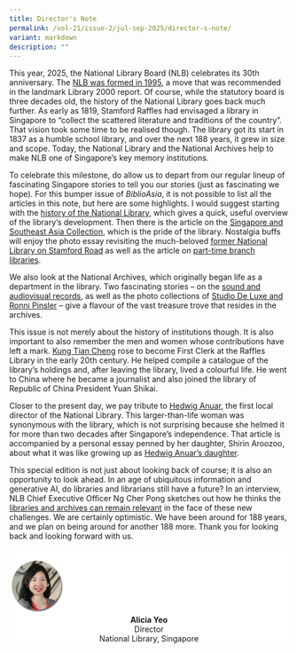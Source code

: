 ```yaml
---
title: Director's Note
permalink: /vol-21/issue-2/jul-sep-2025/director-s-note/
variant: markdown
description: ""
---
```

This year, 2025, the National Library Board (NLB) celebrates its 30th anniversary. The [NLB was formed in 1995](https://staging-lite.d3lqsdaf68v737.amplifyapp.com/vol-21/issue-2/jul-sep-2025/formation-national-library-board/), a move that was recommended in the landmark Library 2000 report. Of course, while the statutory board is three decades old, the history of the National Library goes back much further. As early as 1819, Stamford Raffles had envisaged a library in Singapore to “collect the scattered literature and traditions of the country”. That vision took some time to be realised though. The library got its start in 1837 as a humble school library, and over the next 188 years, it grew in size and scope. Today, the National Library and the National Archives help to make NLB one of Singapore’s key memory institutions.

To celebrate this milestone, do allow us to depart from our regular lineup of fascinating Singapore stories to tell you our stories (just as fascinating we hope). For this bumper issue of *BiblioAsia*, it is not possible to list all the articles in this note, but here are some highlights. I would suggest starting with the [history of the National Library](https://staging-lite.d3lqsdaf68v737.amplifyapp.com/vol-21/issue-2/jul-sep-2025/history-story-national-library-singapore/), which gives a quick, useful overview of the library’s development. Then there is the article on the [Singapore and Southeast Asia Collection](https://staging-lite.d3lqsdaf68v737.amplifyapp.com/vol-21/issue-2/jul-sep-2025/singapore-southeast-asia-collection/national-library/), which is the pride of the library. Nostalgia buffs will enjoy the photo essay revisiting the much-beloved [former National Library on Stamford Road](https://staging-lite.d3lqsdaf68v737.amplifyapp.com/vol-21/issue-2/jul-sep-2025/national-library-stamford-road-photos/) as well as the article on [part-time branch libraries](https://staging-lite.d3lqsdaf68v737.amplifyapp.com/vol-21/issue-2/jul-sep-2025/part-time-libraries/).



We also look at the National Archives, which originally began life as a department in the library. Two fascinating stories – on the [sound and audiovisual records](https://staging-lite.d3lqsdaf68v737.amplifyapp.com/vol-21/issue-2/jul-sep-2025/audio-visual-national-archives-singapore/), as well as the photo collections of [Studio De Luxe and Ronni Pinsler](https://staging-lite.d3lqsdaf68v737.amplifyapp.com/vol-21/issue-2/jul-sep-2025/ps-teo-ronni-pinsler/) – give a flavour of the vast treasure trove that resides in the archives.



This issue is not merely about the history of institutions though. It is also important to also remember the men and women whose contributions have left a mark. [Kung Tian Cheng](https://staging-lite.d3lqsdaf68v737.amplifyapp.com/vol-21/issue-2/jul-sep-2025/kung-tian-cheng-first-clerk-raffles-library/) rose to become First Clerk at the Raffles Library in the early 20th century. He helped compile a catalogue of the library’s holdings and, after leaving the library, lived a colourful life. He went to China where he became a journalist and also joined the library of Republic of China President Yuan Shikai.



Closer to the present day, we pay tribute to [Hedwig Anuar](https://staging-lite.d3lqsdaf68v737.amplifyapp.com/vol-21/issue-2/jul-sep-2025/hedwig-anuar-first-lady-of-the-national-library/), the first local director of the National Library. This larger-than-life woman was synonymous with the library, which is not surprising because she helmed it for more than two decades after Singapore’s independence. That article is accompanied by a personal essay penned by her daughter, Shirin Aroozoo, about what it was like growing up as [Hedwig Anuar’s daughter](https://staging-lite.d3lqsdaf68v737.amplifyapp.com/vol-21/issue-2/jul-sep-2025/mother-hedwig-anuar-shirin-aroozoo/).



This special edition is not just about looking back of course; it is also an opportunity to look ahead. In an age of ubiquitous information and generative AI, do libraries and librarians still have a future? In an interview, NLB Chief Executive Officer Ng Cher Pong sketches out how he thinks the [libraries and archives can remain relevant](https://staging-lite.d3lqsdaf68v737.amplifyapp.com/vol-21/issue-2/jul-sep-2025/toa-payoh-public-library/) in the face of these new challenges. We are certainly optimistic. We have been around for 188 years, and we plan on being around for another 188 more. Thank you for looking back and looking forward with us.





<div style="background-color: white;">
<br>
<img src="/images/vol-17-issue-3/Director.png" style="width: 100px; height: 100px;">
<center><b>Alicia Yeo</b><br>Director<br>National Library, Singapore</center>
</div>